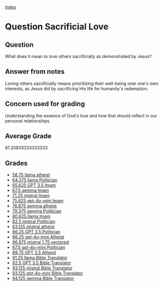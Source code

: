 
[Index](../../index.md)
# Question Sacrificial Love
## Question
What does it mean to love others sacrificially as demonstrated by Jesus?

## Answer from notes
Loving others sacrificially means prioritizing their well-being over one's own interests, as Jesus did by sacrificing His life for humanity's redemption.

## Concern used for grading
Understanding the essence of God's love and how that should reflect in our personal relationships.

## Average Grade
81.20833333333333

## Grades
 * [58.75 llama atheist](../answers/llama_atheist/Sacrificial_Love.md)
 * [64.375 llama Politician](../answers/llama_Politician/Sacrificial_Love.md)
 * [65.625 GPT 3.5 Imam](../answers/GPT_3.5_Imam/Sacrificial_Love.md)
 * [67.5 gemma Imam](../answers/gemma_Imam/Sacrificial_Love.md)
 * [71.25 mistral Imam](../answers/mistral_Imam/Sacrificial_Love.md)
 * [75.625 gpt-4o-mini Imam](../answers/gpt-4o-mini_Imam/Sacrificial_Love.md)
 * [76.875 gemma atheist](../answers/gemma_atheist/Sacrificial_Love.md)
 * [79.375 gemma Politician](../answers/gemma_Politician/Sacrificial_Love.md)
 * [80.625 llama Imam](../answers/llama_Imam/Sacrificial_Love.md)
 * [82.5 mistral Politician](../answers/mistral_Politician/Sacrificial_Love.md)
 * [83.125 mistral atheist](../answers/mistral_atheist/Sacrificial_Love.md)
 * [86.25 GPT 3.5 Politician](../answers/GPT_3.5_Politician/Sacrificial_Love.md)
 * [86.25 gpt-4o-mini Atheist](../answers/gpt-4o-mini_Atheist/Sacrificial_Love.md)
 * [86.875 mistral 1.75 vectored](../answers/mistral_1.75_vectored/Sacrificial_Love.md)
 * [87.5 gpt-4o-mini Politician](../answers/gpt-4o-mini_Politician/Sacrificial_Love.md)
 * [88.75 GPT 3.5 Atheist](../answers/GPT_3.5_Atheist/Sacrificial_Love.md)
 * [91.25 llama Bible Translator](../answers/llama_Bible_Translator/Sacrificial_Love.md)
 * [92.5 GPT 3.5 Bible Translator](../answers/GPT_3.5_Bible_Translator/Sacrificial_Love.md)
 * [93.125 mistral Bible Translator](../answers/mistral_Bible_Translator/Sacrificial_Love.md)
 * [93.125 gpt-4o-mini Bible Translator](../answers/gpt-4o-mini_Bible_Translator/Sacrificial_Love.md)
 * [94.125 gemma Bible Translator](../answers/gemma_Bible_Translator/Sacrificial_Love.md)
